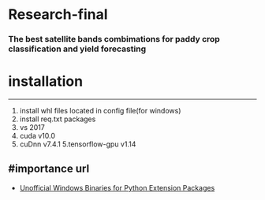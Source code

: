 # Research-final

### The best satellite bands combimations for paddy crop classification and yield forecasting

# installation
---
1. install whl files located in config file(for windows)
2. install req.txt packages 
4. vs 2017
3. cuda v10.0
4. cuDnn v7.4.1
5.tensorflow-gpu v1.14



#importance url
---
* [Unofficial Windows Binaries for Python Extension Packages](https://www.lfd.uci.edu/~gohlke/pythonlibs/)